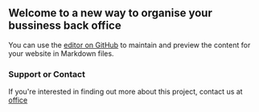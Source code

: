 ## Welcome to a new way to organise your bussiness back office

You can use the [editor on GitHub](https://github.com/LazaDaniel/Koala-DSS/edit/main/README.md) to maintain and preview the content for your website in Markdown files.


### Support or Contact

If you're interested in finding out more about this project, contact us at [office](darius.munteanu26@gmail.com)

